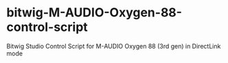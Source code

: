 # bitwig-M-AUDIO-Oxygen-88-control-script
Bitwig Studio Control Script for M-AUDIO Oxygen 88 (3rd gen) in DirectLink mode
